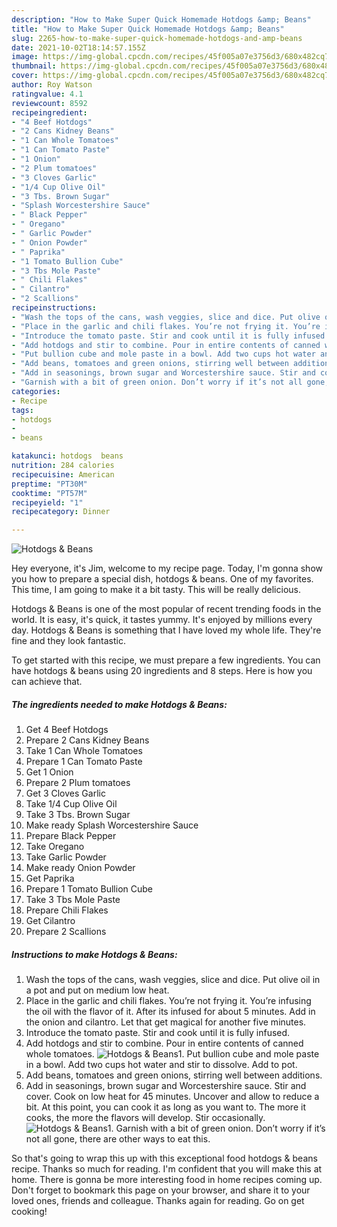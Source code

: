 ```yaml
---
description: "How to Make Super Quick Homemade Hotdogs &amp; Beans"
title: "How to Make Super Quick Homemade Hotdogs &amp; Beans"
slug: 2265-how-to-make-super-quick-homemade-hotdogs-and-amp-beans
date: 2021-10-02T18:14:57.155Z
image: https://img-global.cpcdn.com/recipes/45f005a07e3756d3/680x482cq70/hotdogs-beans-recipe-main-photo.jpg
thumbnail: https://img-global.cpcdn.com/recipes/45f005a07e3756d3/680x482cq70/hotdogs-beans-recipe-main-photo.jpg
cover: https://img-global.cpcdn.com/recipes/45f005a07e3756d3/680x482cq70/hotdogs-beans-recipe-main-photo.jpg
author: Roy Watson
ratingvalue: 4.1
reviewcount: 8592
recipeingredient:
- "4 Beef Hotdogs"
- "2 Cans Kidney Beans"
- "1 Can Whole Tomatoes"
- "1 Can Tomato Paste"
- "1 Onion"
- "2 Plum tomatoes"
- "3 Cloves Garlic"
- "1/4 Cup Olive Oil"
- "3 Tbs. Brown Sugar"
- "Splash Worcestershire Sauce"
- " Black Pepper"
- " Oregano"
- " Garlic Powder"
- " Onion Powder"
- " Paprika"
- "1 Tomato Bullion Cube"
- "3 Tbs Mole Paste"
- " Chili Flakes"
- " Cilantro"
- "2 Scallions"
recipeinstructions:
- "Wash the tops of the cans, wash veggies, slice and dice. Put olive oil in a pot and put on medium low heat."
- "Place in the garlic and chili flakes. You’re not frying it. You’re infusing the oil with the flavor of it. After its infused for about 5 minutes. Add in the onion and cilantro. Let that get magical for another five minutes."
- "Introduce the tomato paste. Stir and cook until it is fully infused."
- "Add hotdogs and stir to combine. Pour in entire contents of canned whole tomatoes."
- "Put bullion cube and mole paste in a bowl. Add two cups hot water and stir to dissolve. Add to pot."
- "Add beans, tomatoes and green onions, stirring well between additions."
- "Add in seasonings, brown sugar and Worcestershire sauce. Stir and cover. Cook on low heat for 45 minutes. Uncover and allow to reduce a bit. At this point, you can cook it as long as you want to. The more it cooks, the more the flavors will develop. Stir occasionally."
- "Garnish with a bit of green onion. Don’t worry if it’s not all gone, there are other ways to eat this."
categories:
- Recipe
tags:
- hotdogs
- 
- beans

katakunci: hotdogs  beans 
nutrition: 284 calories
recipecuisine: American
preptime: "PT30M"
cooktime: "PT57M"
recipeyield: "1"
recipecategory: Dinner

---
```



![Hotdogs & Beans](https://img-global.cpcdn.com/recipes/45f005a07e3756d3/680x482cq70/hotdogs-beans-recipe-main-photo.jpg)

Hey everyone, it's Jim, welcome to my recipe page. Today, I'm gonna show you how to prepare a special dish, hotdogs & beans. One of my favorites. This time, I am going to make it a bit tasty. This will be really delicious.

Hotdogs & Beans is one of the most popular of recent trending foods in the world. It is easy, it's quick, it tastes yummy. It's enjoyed by millions every day. Hotdogs & Beans is something that I have loved my whole life. They're fine and they look fantastic.




To get started with this recipe, we must prepare a few ingredients. You can have hotdogs & beans using 20 ingredients and 8 steps. Here is how you can achieve that.

<!--inarticleads1-->

##### The ingredients needed to make Hotdogs & Beans:

1. Get 4 Beef Hotdogs
1. Prepare 2 Cans Kidney Beans
1. Take 1 Can Whole Tomatoes
1. Prepare 1 Can Tomato Paste
1. Get 1 Onion
1. Prepare 2 Plum tomatoes
1. Get 3 Cloves Garlic
1. Take 1/4 Cup Olive Oil
1. Take 3 Tbs. Brown Sugar
1. Make ready Splash Worcestershire Sauce
1. Prepare  Black Pepper
1. Take  Oregano
1. Take  Garlic Powder
1. Make ready  Onion Powder
1. Get  Paprika
1. Prepare 1 Tomato Bullion Cube
1. Take 3 Tbs Mole Paste
1. Prepare  Chili Flakes
1. Get  Cilantro
1. Prepare 2 Scallions




<!--inarticleads2-->

##### Instructions to make Hotdogs & Beans:

1. Wash the tops of the cans, wash veggies, slice and dice. Put olive oil in a pot and put on medium low heat.
1. Place in the garlic and chili flakes. You’re not frying it. You’re infusing the oil with the flavor of it. After its infused for about 5 minutes. Add in the onion and cilantro. Let that get magical for another five minutes.
1. Introduce the tomato paste. Stir and cook until it is fully infused.
1. Add hotdogs and stir to combine. Pour in entire contents of canned whole tomatoes.
<img src="//assets-global.cpcdn.com/assets/icons/button_play-2c75c40dde080a61004c1f40b05d8f140eaff45d7e9e6481dc71c63d2e7c4909.png" alt="Hotdogs & Beans">1. Put bullion cube and mole paste in a bowl. Add two cups hot water and stir to dissolve. Add to pot.
1. Add beans, tomatoes and green onions, stirring well between additions.
1. Add in seasonings, brown sugar and Worcestershire sauce. Stir and cover. Cook on low heat for 45 minutes. Uncover and allow to reduce a bit. At this point, you can cook it as long as you want to. The more it cooks, the more the flavors will develop. Stir occasionally.
<img src="//assets-global.cpcdn.com/assets/icons/button_play-2c75c40dde080a61004c1f40b05d8f140eaff45d7e9e6481dc71c63d2e7c4909.png" alt="Hotdogs & Beans">1. Garnish with a bit of green onion. Don’t worry if it’s not all gone, there are other ways to eat this.




So that's going to wrap this up with this exceptional food hotdogs & beans recipe. Thanks so much for reading. I'm confident that you will make this at home. There is gonna be more interesting food in home recipes coming up. Don't forget to bookmark this page on your browser, and share it to your loved ones, friends and colleague. Thanks again for reading. Go on get cooking!
